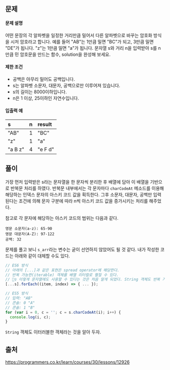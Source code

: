 ## 문제
#### 문제 설명
어떤 문장의 각 알파벳을 일정한 거리만큼 밀어서 다른 알파벳으로 바꾸는 암호화 방식을 시저 암호라고 합니다. 예를 들어 "AB"는 1만큼 밀면 "BC"가 되고, 3만큼 밀면 "DE"가 됩니다. "z"는 1만큼 밀면 "a"가 됩니다. 문자열 s와 거리 n을 입력받아 s를 n만큼 민 암호문을 만드는 함수, solution을 완성해 보세요.

#### 제한 조건
- 공백은 아무리 밀어도 공백입니다.
- s는 알파벳 소문자, 대문자, 공백으로만 이루어져 있습니다.
- s의 길이는 8000이하입니다.
- n은 1 이상, 25이하인 자연수입니다.

#### 입출력 예
| s |	n |	result |
|:-|:-|:-|
| "AB" |	1 |	"BC" |
| "z" |	1 |	"a" |
| "a B z" |	4	| "e F d" |


## 풀이
가장 먼저 입력받은 s라는 문자열을 한 문자씩 분리한 후 배열에 담아 이 배열을 기반으로 반복문 처리를 하였다.
반복문 내부에서는 각 문자마다 `charCodeAt` 메소드를 이용해 해당하는 인덱스 문자의 아스키 코드 값을 획득한다.
그후 소문자, 대문자, 공백만 입력된다는 조건에 의해 문자 구분에 따라 n씩 아스키 코드 값을 증가시키는 처리를 해주었다.

참고로 각 문자에 해당하는 아스키 코드의 범위는 다음과 같다.
```
영문 소문자(a-z): 65-90
영문 대문자(A-Z): 97-122
공백: 32
```

문제를 풀고 보니 `s_arr`라는 변수는 굳이 선언하지 않았어도 될 것 같다. 내가 작성한 코드는 아래와 같이 대체할 수도 있다.
``` js
// ES6 방식
// 아래의 [...]과 같은 표현은 spread operator에 해당한다.
// 반복 가능한(iterable) 객체를 배열 리터럴로 펼칠 수 있다.
// 🙇‍♀️ 이렇게 문자열에도 사용할 수 있다는 것은 처음 알게 되었다. String 객체도 반복 가능한 객체이므로 가능한 것.
[...s].forEach((item, index) => { ... });

// ES5 방식
// 입력: "AB"
// 콘솔: 0 "A"
// 콘솔: 1 "B"
for (var i = 0, c = ''; c = s.charCodeAt(i); i++) { 
  console.log(i, c);
}
```
`String` 객체도 이터러블한 객체라는 것을 알아 두자.

## 출처
https://programmers.co.kr/learn/courses/30/lessons/12926
